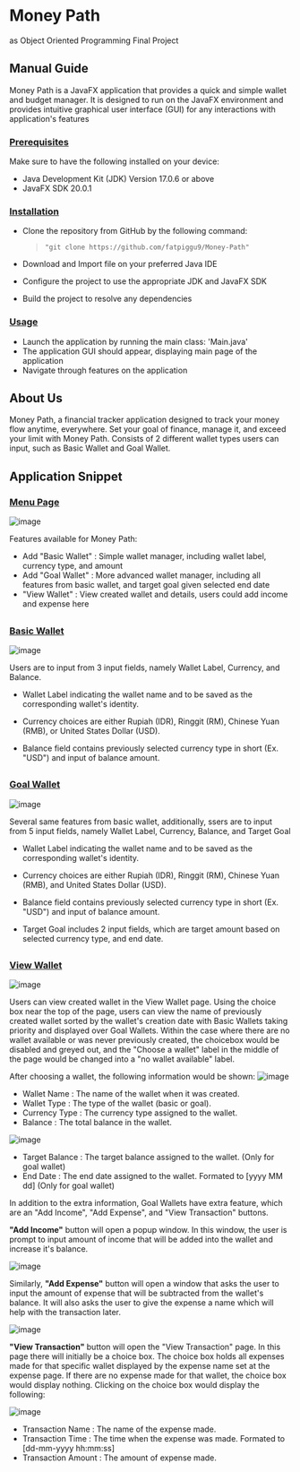 # Money Path 
as Object Oriented Programming Final Project

## Manual Guide
Money Path is a JavaFX application that provides a quick and simple wallet and budget manager. It is designed to run on the JavaFX environment and provides intuitive graphical user interface (GUI) for any interactions with application's features


### **<ins>Prerequisites</ins>**

Make sure to have the following installed on your device:
- Java Development Kit (JDK) Version 17.0.6 or above
- JavaFX SDK 20.0.1

### **<ins>Installation</ins>**
- Clone the repository from GitHub by the following command:

  >```"git clone https://github.com/fatpiggu9/Money-Path"```
- Download and Import file on your preferred Java IDE
- Configure the project to use the appropriate JDK and JavaFX SDK
- Build the project to resolve any dependencies

### **<ins>Usage</ins>**
- Launch the application by running the main class: 'Main.java'
- The application GUI should appear, displaying main page of the application
- Navigate through features on the application

## About Us
Money Path, a financial tracker application designed to track your money flow anytime, everywhere. Set your goal of finance, manage it, and exceed your limit with Money Path. Consists of 2 different wallet types users can input, such as Basic Wallet and Goal Wallet. 

##

## Application Snippet

### **<ins>Menu Page</ins>**
![image](https://github.com/fatpiggu9/Money-Path/assets/127531908/8eb6a9fa-99c7-43bc-8a25-76010486979b)

Features available for Money Path:
- Add "Basic Wallet" : Simple wallet manager, including wallet label, currency type, and amount
- Add "Goal Wallet" : More advanced wallet manager, including all features from basic wallet, and target goal given selected end date
- "View Wallet" : View created wallet and details, users could add income and expense here

##

### **<ins>Basic Wallet</ins>**
![image](https://github.com/fatpiggu9/Money-Path/assets/127531908/13dbce1c-5bd4-4c69-bf10-27b6652270f7)

Users are to input from 3 input fields, namely Wallet Label, Currency, and Balance. 
- Wallet Label indicating the wallet name and to be saved as the corresponding wallet's identity.

- Currency choices are either Rupiah (IDR), Ringgit (RM), Chinese Yuan (RMB), or United States Dollar (USD).

- Balance field contains previously selected currency type in short (Ex. "USD") and input of balance amount.

##

### **<ins>Goal Wallet</ins>**
![image](https://github.com/fatpiggu9/Money-Path/assets/127531908/33f888cb-a2bc-4e64-8ab3-a3b050cc23f9)

Several same features from basic wallet, additionally, ssers are to input from 5 input fields, namely Wallet Label, Currency, Balance, and Target Goal

- Wallet Label indicating the wallet name and to be saved as the corresponding wallet's identity.

- Currency choices are either Rupiah (IDR), Ringgit (RM), Chinese Yuan (RMB), and United States Dollar (USD).

- Balance field contains previously selected currency type in short (Ex. "USD") and input of balance amount.

-  Target Goal includes 2 input fields, which are target amount based on selected currency type, and end date.

##

### **<ins>View Wallet</ins>**
![image](https://github.com/fatpiggu9/Money-Path/assets/127538786/33f246d7-3e00-4373-b7e1-921fbfaf3292)

Users can view created wallet in the View Wallet page. Using the choice box near the top of the page, users can view the name of previously created wallet sorted by the wallet's creation date with Basic Wallets taking priority and displayed over Goal Wallets. Within the case where there are no wallet available or was never previously created, the choicebox would be disabled and greyed out, and the "Choose a wallet" label in the middle of the page would be changed into a "no wallet available" label.

After choosing a wallet, the following information would be shown:
![image](https://github.com/fatpiggu9/Money-Path/assets/127538786/83479771-ab70-4be1-bc00-7b791f62eda6)

- Wallet Name : The name of the wallet when it was created.
- Wallet Type : The type of the wallet (basic or goal).
- Currency Type : The currency type assigned to the wallet.
- Balance : The total balance in the wallet.

![image](https://github.com/fatpiggu9/Money-Path/assets/127538786/e40e060c-1e01-4daf-a622-a5fd01480903)

- Target Balance : The target balance assigned to the wallet. (Only for goal wallet)
- End Date : The end date assigned to the wallet. Formated to [yyyy MM dd] (Only for goal wallet)

In addition to the extra information, Goal Wallets have extra feature, which are an "Add Income", "Add Expense", and "View Transaction" buttons.

**"Add Income"** button will open a popup window. In this window, the user is prompt to input amount of income that will be added into the wallet and increase it's balance.


![image](https://github.com/fatpiggu9/Money-Path/assets/127538786/67cc40a4-8abe-403e-8bb7-41149459d827)

Similarly, **"Add Expense"** button will open a window that asks the user to input the amount of expense that will be subtracted from the wallet's balance. It will also asks the user to give the expense a name which will help with the transaction later.

![image](https://github.com/fatpiggu9/Money-Path/assets/127538786/62d7b8c9-2b28-497e-a99f-cb68f0a50927)

**"View Transaction"** button will open the "View Transaction" page. In this page there will initially be a choice box. The choice box holds all expenses made for that specific wallet displayed by the expense name set at the expense page. If there are no expense made for that wallet, the choice box would display nothing.
Clicking on the choice box would display the following:

![image](https://github.com/fatpiggu9/Money-Path/assets/127538786/3cca31da-8573-4576-ac08-37ed0402732e)

- Transaction Name : The name of the expense made.
- Transaction Time : The time when the expense was made. Formated to [dd-mm-yyyy hh:mm:ss]
- Transaction Amount : The amount of expense made.

